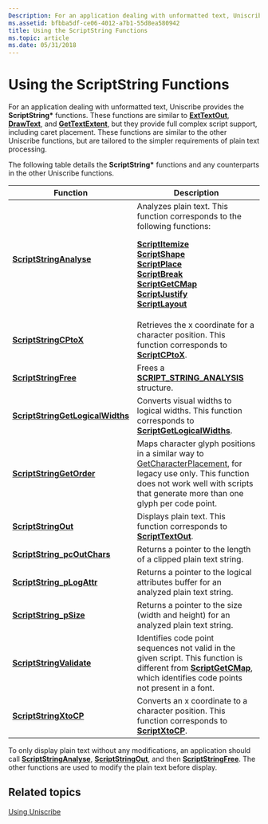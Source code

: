 ```yaml
---
Description: For an application dealing with unformatted text, Uniscribe provides the ScriptString\* functions.
ms.assetid: bfbba5df-ce06-4012-a7b1-55d8ea580942
title: Using the ScriptString Functions
ms.topic: article
ms.date: 05/31/2018
---
```


# Using the ScriptString Functions

For an application dealing with unformatted text, Uniscribe provides the **ScriptString\*** functions. These functions are similar to [**ExtTextOut**](https://msdn.microsoft.com/en-us/library/Dd162713(v=VS.85).aspx), [**DrawText**](https://msdn.microsoft.com/en-us/library/Dd162498(v=VS.85).aspx), and [**GetTextExtent**](CDC::GetTextExtent), but they provide full complex script support, including caret placement. These functions are similar to the other Uniscribe functions, but are tailored to the simpler requirements of plain text processing.

The following table details the **ScriptString\*** functions and any counterparts in the other Uniscribe functions.



<table>
<thead>
<tr class="header">
<th>Function</th>
<th>Description</th>
</tr>
</thead>
<tbody>
<tr class="odd">
<td><a href="/windows/desktop/api/Usp10/nf-usp10-scriptstringanalyse"><strong>ScriptStringAnalyse</strong></a></td>
<td>Analyzes plain text. This function corresponds to the following functions:<br/> <dl><a href="/windows/desktop/api/Usp10/nf-usp10-scriptitemize"><strong>ScriptItemize</strong></a><br />
<a href="/windows/desktop/api/Usp10/nf-usp10-scriptshape"><strong>ScriptShape</strong></a><br />
<a href="/windows/desktop/api/Usp10/nf-usp10-scriptplace"><strong>ScriptPlace</strong></a><br />
<a href="/windows/desktop/api/Usp10/nf-usp10-scriptbreak"><strong>ScriptBreak</strong></a><br />
<a href="/windows/desktop/api/Usp10/nf-usp10-scriptgetcmap"><strong>ScriptGetCMap</strong></a><br />
<a href="/windows/desktop/api/Usp10/nf-usp10-scriptjustify"><strong>ScriptJustify</strong></a><br />
<a href="/windows/desktop/api/Usp10/nf-usp10-scriptlayout"><strong>ScriptLayout</strong></a><br />
</dl></td>
</tr>
<tr class="even">
<td><a href="/windows/desktop/api/Usp10/nf-usp10-scriptstringcptox"><strong>ScriptStringCPtoX</strong></a></td>
<td>Retrieves the x coordinate for a character position. This function corresponds to <a href="/windows/desktop/api/Usp10/nf-usp10-scriptcptox"><strong>ScriptCPtoX</strong></a>.</td>
</tr>
<tr class="odd">
<td><a href="/windows/desktop/api/Usp10/nf-usp10-scriptstringfree"><strong>ScriptStringFree</strong></a></td>
<td>Frees a <a href="script-string-analysis"><strong>SCRIPT_STRING_ANALYSIS</strong></a> structure.</td>
</tr>
<tr class="even">
<td><a href="/windows/desktop/api/Usp10/nf-usp10-scriptstringgetlogicalwidths"><strong>ScriptStringGetLogicalWidths</strong></a></td>
<td>Converts visual widths to logical widths. This function corresponds to <a href="/windows/desktop/api/Usp10/nf-usp10-scriptgetlogicalwidths"><strong>ScriptGetLogicalWidths</strong></a>.</td>
</tr>
<tr class="odd">
<td><a href="/windows/desktop/api/Usp10/nf-usp10-scriptstringgetorder"><strong>ScriptStringGetOrder</strong></a></td>
<td>Maps character glyph positions in a similar way to <a href="https://docs.microsoft.com/windows/desktop/api/wingdi/nf-wingdi-getcharacterplacementa">GetCharacterPlacement</a>, for legacy use only. This function does not work well with scripts that generate more than one glyph per code point.</td>
</tr>
<tr class="even">
<td><a href="/windows/desktop/api/Usp10/nf-usp10-scriptstringout"><strong>ScriptStringOut</strong></a></td>
<td>Displays plain text. This function corresponds to <a href="/windows/desktop/api/Usp10/nf-usp10-scripttextout"><strong>ScriptTextOut</strong></a>.</td>
</tr>
<tr class="odd">
<td><a href="/windows/desktop/api/Usp10/nf-usp10-scriptstring_pcoutchars"><strong>ScriptString_pcOutChars</strong></a></td>
<td>Returns a pointer to the length of a clipped plain text string.</td>
</tr>
<tr class="even">
<td><a href="/windows/desktop/api/Usp10/nf-usp10-scriptstring_plogattr"><strong>ScriptString_pLogAttr</strong></a></td>
<td>Returns a pointer to the logical attributes buffer for an analyzed plain text string.</td>
</tr>
<tr class="odd">
<td><a href="/windows/desktop/api/Usp10/nf-usp10-scriptstring_psize"><strong>ScriptString_pSize</strong></a></td>
<td>Returns a pointer to the size (width and height) for an analyzed plain text string.</td>
</tr>
<tr class="even">
<td><a href="/windows/desktop/api/Usp10/nf-usp10-scriptstringvalidate"><strong>ScriptStringValidate</strong></a></td>
<td>Identifies code point sequences not valid in the given script. This function is different from <a href="/windows/desktop/api/Usp10/nf-usp10-scriptgetcmap"><strong>ScriptGetCMap</strong></a>, which identifies code points not present in a font.</td>
</tr>
<tr class="odd">
<td><a href="/windows/desktop/api/Usp10/nf-usp10-scriptstringxtocp"><strong>ScriptStringXtoCP</strong></a></td>
<td>Converts an x coordinate to a character position. This function corresponds to <a href="/windows/desktop/api/Usp10/nf-usp10-scriptxtocp"><strong>ScriptXtoCP</strong></a>.</td>
</tr>
</tbody>
</table>

To only display plain text without any modifications, an application should call [**ScriptStringAnalyse**](/windows/desktop/api/Usp10/nf-usp10-scriptstringanalyse), [**ScriptStringOut**](/windows/desktop/api/Usp10/nf-usp10-scriptstringout), and then [**ScriptStringFree**](/windows/desktop/api/Usp10/nf-usp10-scriptstringfree). The other functions are used to modify the plain text before display.

## Related topics

<dl> <dt>

[Using Uniscribe](using-uniscribe.md)
</dt> </dl>

 

 




